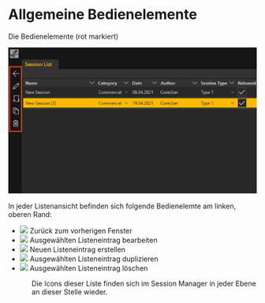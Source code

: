 # Allgemeine Bedienelemente


Die Bedienelemente (rot markiert)

![Placeholder](img/Bedienelemente.PNG)

In jeder Listenansicht befinden sich folgende Bedienelemte am linken, oberen Rand:
<ul>
<li><div><img src="../img/be_arrow.png" /> Zurück zum vorherigen Fenster</div> </li>
<li><div><img src="../img/be_pencil.png"/> Ausgewählten Listeneintrag bearbeiten</div></li>
<li><div><img src="../img/be_new.png"/> Neuen Listeneintrag erstellen</div></li>
<li><div><img src="../img/be_duplicate.png"/> Ausgewählten Listeneintrag duplizieren</div></li>
<li><div><img src="../img/be_delete.png"/> Ausgewählten Listeneintrag löschen</div></li>
<ul>

Die Icons dieser Liste finden sich im Session Manager in jeder Ebene an dieser Stelle wieder.
